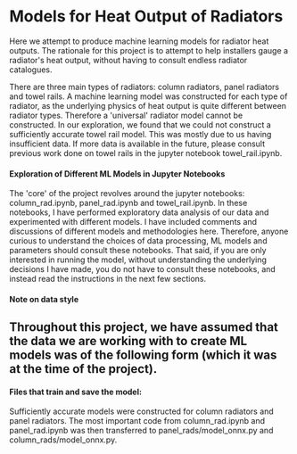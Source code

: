 # Models for Heat Output of Radiators

Here we attempt to produce machine learning models for radiator heat outputs. The rationale for this project is to attempt to help installers gauge a radiator's heat output, without having to consult endless radiator catalogues. 

There are three main types of radiators: column radiators, panel radiators and towel rails. A machine learning model was constructed for each type of radiator, as the underlying physics of heat output is quite different between radiator types. Therefore a 'universal' radiator model cannot be constructed. In our exploration, we found that we could not construct a sufficiently accurate towel rail model. This was mostly due to us having insufficient data. If more data is available in the future, please consult previous work done on towel rails in the jupyter notebook towel_rail.ipynb.

#### Exploration of Different ML Models in Jupyter Notebooks
The 'core' of the project revolves around the jupyter notebooks: column_rad.ipynb, panel_rad.ipynb and towel_rail.ipynb. In these notebooks, I have performed exploratory data analysis of our data and experimented with different models. I have included comments and discussions of different models and methodologies here. Therefore, anyone curious to understand the choices of data processing, ML models and parameters should consult these notebooks. That said, if you are only interested in running the model, without understanding the underlying decisions I have made, you do not have to consult these notebooks, and instead read the instructions in the next few sections. 

#### Note on data style

Throughout this project, we have assumed that the data we are working with to create ML models was of the following form (which it was at the time of the project).
- 

#### Files that train and save the model: 

Sufficiently accurate models were constructed for column radiators and panel radiators. The most important code from column_rad.ipynb and panel_rad.ipynb was then transferred to panel_rads/model_onnx.py and column_rads/model_onnx.py. 




